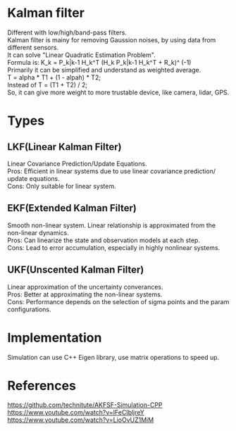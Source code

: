 # Kalman filter
Different with low/high/band-pass filters.  
Kalman filter is mainy for removing Gaussion noises, by using data from different sensors.  
It can solve "Linear Quadratic Estimation Problem".  
Formula is: K_k = P_k|k-1 H_k^T (H_k P_k|k-1 H_k^T + R_k)^ (-1)  
Primarily it can be simplified and understand as weighted average.  
T = alpha * T1 + (1 - alpah) * T2;  
Instead of T = (T1 + T2) / 2;  
So, it can give more weight to more trustable device, like camera, lidar, GPS.  

# Types
## LKF(Linear Kalman Filter)
Linear Covariance Prediction/Update Equations.  
Pros: Efficient in linear systems due to use linear covariance prediction/ update equations.  
Cons: Only suitable for linear system.

## EKF(Extended Kalman Filter)
Smooth non-linear system. Linear relationship is approximated from the non-linear dynamics.  
Pros: Can linearize the state and observation models at each step.  
Cons: Lead to error accumulation, especially in highly nonlinear systems.  

## UKF(Unscented Kalman Filter)
Linear approximation of the uncertainty converances.  
Pros: Better at approximating the non-linear systems.  
Cons: Performance depends on the selection of sigma points and the param configurations.

# Implementation
Simulation can use C++ Eigen library, use matrix operations to speed up.

# References
https://github.com/technitute/AKFSF-Simulation-CPP  
https://www.youtube.com/watch?v=IFeCIbljreY  
https://www.youtube.com/watch?v=LioOvUZ1MiM
